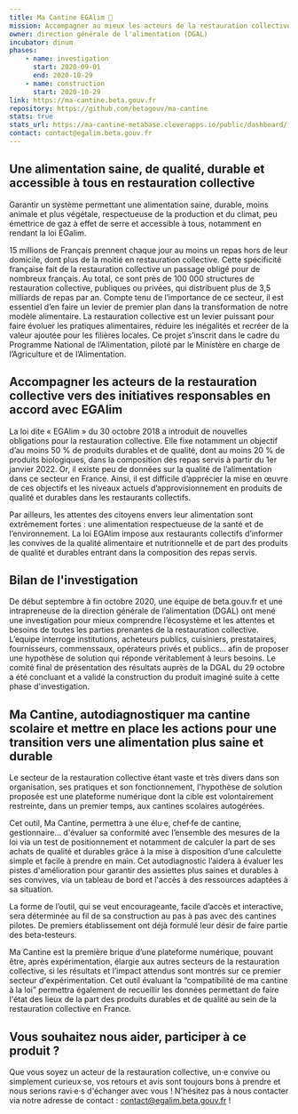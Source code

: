 ```yaml
---
title: Ma Cantine EGAlim 🍴
mission: Accompagner au mieux les acteurs de la restauration collective dans leur offre aux consommateurs pour une alimentation de qualité, saine et durable
owner: direction générale de l'alimentation (DGAL)
incubator: dinum
phases:
    - name: investigation
      start: 2020-09-01
      end: 2020-10-29
    - name: construction
      start: 2020-10-29
link: https://ma-cantine.beta.gouv.fr
repository: https://github.com/betagouv/ma-cantine
stats: true
stats_url: https://ma-cantine-metabase.cleverapps.io/public/dashboard/f65ca7cc-c3bd-4cfb-a3dc-236f81864663
contact: contact@egalim.beta.gouv.fr
---
```


## Une alimentation saine, de qualité, durable et accessible à tous en restauration collective

Garantir un système permettant une alimentation saine, durable, moins animale et plus végétale, respectueuse de la production et du climat, peu émettrice de gaz à effet de serre et accessible à tous, notamment en rendant la loi EGalim.

15 millions de Français prennent chaque jour au moins un repas hors de leur domicile, dont plus de la moitié en restauration collective. Cette spécificité française fait de la restauration collective un passage obligé pour de nombreux français.
Au total, ce sont près de 100 000 structures de restauration collective, publiques ou privées, qui distribuent plus de 3,5 milliards de repas par an. Compte tenu de l’importance de ce secteur, il est essentiel d’en faire un levier de premier plan dans la transformation de notre modèle alimentaire.
La restauration collective est un levier puissant pour faire évoluer les pratiques alimentaires, réduire les inégalités et recréer de la valeur ajoutée pour les filières locales.
Ce projet s’inscrit dans le cadre du Programme National de l’Alimentation, piloté par le Ministère en charge de l’Agriculture et de l’Alimentation.

## Accompagner les acteurs de la restauration collective vers des initiatives responsables en accord avec EGAlim

La loi dite « EGAlim » du 30 octobre 2018 a introduit de nouvelles obligations pour la restauration collective. Elle fixe notamment un objectif d’au moins 50 % de produits durables et de qualité, dont au moins 20 % de produits biologiques, dans la composition des repas servis à partir du 1er janvier 2022. Or, il existe peu de données sur la qualité de l’alimentation dans ce secteur en France. Ainsi, il est difficile d’apprécier la mise en œuvre de ces objectifs et les niveaux actuels d’approvisionnement en produits de qualité et durables dans les restaurants collectifs.

Par ailleurs, les attentes des citoyens envers leur alimentation sont extrêmement fortes : une alimentation respectueuse de la santé et de l’environnement. La loi EGAlim impose aux restaurants collectifs d’informer les convives de la qualité alimentaire et nutritionnelle et de part des produits de qualité et durables entrant dans la composition des repas servis.

## Bilan de l'investigation

De début septembre à fin octobre 2020, une équipe de beta.gouv.fr et une intrapreneuse de la direction générale de l’alimentation (DGAL) ont mené une investigation pour mieux comprendre l’écosystème et les attentes et besoins de toutes les parties prenantes de la restauration collective. L’equipe interroge institutions, acheteurs publics, cuisiniers, prestataires, fournisseurs, commenssaux, opérateurs privés et publics… afin de proposer une hypothèse de solution qui réponde véritablement à leurs besoins. Le comité final de présentation des résultats auprès de la DGAL du 29 octobre a été concluant et a validé la construction du produit imaginé suite à cette phase d'investigation. 

## Ma Cantine, autodiagnostiquer ma cantine scolaire et mettre en place les actions pour une transition vers une alimentation plus saine et durable

Le secteur de la restauration collective étant vaste et très divers dans son organisation, ses pratiques et son fonctionnement, l'hypothèse de solution proposée est une plateforme numérique dont la cible est volontairement restreinte, dans un premier temps, aux cantines scolaires autogérées. 

Cet outil, Ma Cantine, permettra à une élu·e, chef·fe de cantine, gestionnaire… d'évaluer sa conformité avec l’ensemble des mesures de la loi via un test de positionnement et notamment de calculer la part de ses achats de qualité et durables grâce à la mise à disposition d’une calculette simple et facile à prendre en main. Cet autodiagnostic l’aidera à évaluer les pistes d'amélioration pour garantir des assiettes plus saines et durables à ses convives, via un tableau de bord et l'accès à des ressources adaptées à sa situation.  

La forme de l’outil, qui se veut encourageante, facile d’accès et interactive, sera déterminée au fil de sa construction au pas à pas avec des cantines pilotes. De premiers établissement ont déjà formulé leur désir de faire partie des beta-testeurs. 

Ma Cantine est la première brique d’une plateforme numérique, pouvant être, après expérimentation, élargie aux autres secteurs de la restauration collective, si les résultats et l’impact attendus sont montrés sur ce premier secteur d'expérimentation. Cet outil évaluant la “compatibilité de ma cantine à la loi” permettra également de recueillir les données permettant de faire l'état des lieux de la part des produits durables et de qualité au sein de la restauration collective en France.

## Vous souhaitez nous aider, participer à ce produit ? 

Que vous soyez un acteur de la restauration collective, un·e convive ou simplement curieux·se, vos retours et avis sont toujours bons à prendre et nous serions ravi·e·s d'échanger avec vous ! N'hésitez pas à nous contacter via notre adresse de contact : contact@egalim.beta.gouv.fr !
